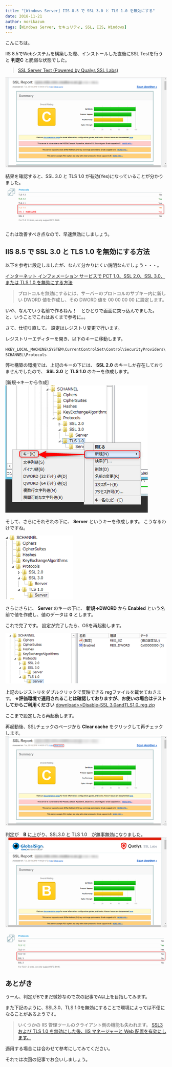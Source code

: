 ```yaml
---
title: "[Windows Server] IIS 8.5 で SSL 3.0 と TLS 1.0 を無効にする"
date: 2018-11-21
author: norikazum
tags: [Windows Server, セキュリティ, SSL, IIS, Windows]
---
```


こんにちは。

IIS 8.5でWebシステムを構築した際、インストールした直後にSSL Testを行うと **判定C** と脆弱な状態でした。

> [SSL Server Test (Powered by Qualys SSL Labs)](https://www.ssllabs.com/ssltest/)

![](images/disable-ssl-3-and-tls-1-in-iis-85-1.png)

結果を確認すると、SSL 3.0 と TLS 1.0 が有効(Yes)になっていることが分かりました。
![](images/disable-ssl-3-and-tls-1-in-iis-85-2.png)

これは改善すべき点なので、早速無効にしましょう。

## IIS 8.5 で SSL 3.0 と TLS 1.0 を無効にする方法

以下を参考に設定しましたが、なんて分かりにくい説明なんでしょう・・・。

[インターネット インフォメーション サービスで PCT 1.0、SSL 2.0、SSL 3.0、または TLS 1.0 を無効にする方法](https://support.microsoft.com/ja-jp/help/187498/how-to-disable-pct-1-0-ssl-2-0-ssl-3-0-or-tls-1-0-in-internet-informat)

>プロトコルを無効にするには、サーバーのプロトコルのサブキー内に新しい DWORD 値を作成し、その DWORD 値を 00 00 00 00 に設定します。

いや、なんていう名前で作るねん！　とひとりで画面に突っ込んでました。
と、いうことでこれはあくまで参考に。。

さて、仕切り直して。
設定はレジストリ変更で行います。

レジストリーエディターを開き、以下のキーに移動します。

`HKEY_LOCAL_MACHINE\SYSTEM\CurrentControlSet\Control\SecurityProviders\SCHANNEL\Protocols`

弊社構築の環境では、上記のキーの下には、 **SSL 2.0** のキーしか存在しておりませんでしたので、 **SSL 3.0** と **TLS 1.0** のキーを作成します。

[新規→キーから作成]
![](images/disable-ssl-3-and-tls-1-in-iis-85-3.png)

そして、さらにそれぞれの下に、 **Server** というキーを作成します。
こうなるわけですね。

![](images/disable-ssl-3-and-tls-1-in-iis-85-4.png)

さらにさらに、 **Server** のキーの下に、 **新規→DWORD** から **Enabled** という名前で値を作成し、値のデータは **0** とします。

これで完了です。
設定が完了したら、OSを再起動します。

![](images/disable-ssl-3-and-tls-1-in-iis-85-5.png)

上記のレジストリをダブルクリックで反映できる regファイルを載せておきます。
**※評価環境で適用されることは確認しておりますが、お使いの場合はテストしてからご利用ください**
<a href="https://mseeeen.msen.jp/wp-content/uploads/2018/10/Disable-SSL-3.0andTLS1.0_reg.zip">download>>Disable-SSL 3.0andTLS1.0_reg.zip</a>

ここまで設定したら再起動します。

再起動後、SSLチェックのページから **Clear cache** をクリックして再チェックします。
![](images/disable-ssl-3-and-tls-1-in-iis-85-6.png)

判定が　**B** に上がり、SSL3.0 と TLS 1.0　が無事無効になりました。
![](images/disable-ssl-3-and-tls-1-in-iis-85-7.png)

![](images/disable-ssl-3-and-tls-1-in-iis-85-8.png)

## あとがき

うーん、判定がBでまだ微妙なので次の記事でA以上を目指してみます。

また下記のように、SSL3.0、TLS 1.0を無効にすることで環境によっては不便になることがあるようです。

> いくつかの IIS 管理ツールのクライアント側の機能も失われます。
>[SSL3 および TLS 1.0 を無効にした後、IIS マネージャーと Web 配置を有効にします。](https://support.microsoft.com/ja-jp/help/3206898/enabling-iis-manager-and-web-deploy-after-disabling-ssl3-and-tls-1-0)

適用する場合には合わせて参考にしてみてください。

それでは次回の記事でお会いしましょう。